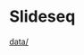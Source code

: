 # Slideseq

[data/](https://drive.google.com/drive/folders/18ViMv6IrhHSlFrE9RxZFqgk1z161Mvl9?usp=sharing)
